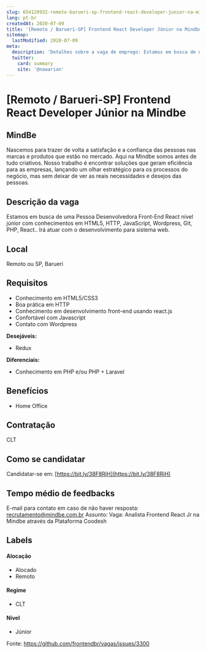 ```yaml
---
slug: 654120932-remoto-barueri-sp-frontend-react-developer-junior-na-mindbe
lang: pt-br
createdAt: 2020-07-09
title: '[Remoto / Barueri-SP] Frontend React Developer Júnior na Mindbe - Vaga de Emprego'
sitemap:
  lastModified: 2020-07-09
meta:
  description: 'Detalhes sobre a vaga de emprego: Estamos em busca de uma Pessoa Desenvolvedora Front-End React nível júnior com conhecimentos em HTML5, HTTP, JavaScript, Wordpress, Git, PHP, React.. Irá atuar com o desenvolvimento para sistema web.'
  twitter:
    card: summary
    site: '@nawarian'
---
```


# [Remoto / Barueri-SP] Frontend React Developer Júnior na Mindbe

## MindBe

Nascemos para trazer de volta a satisfação e a confiança das pessoas nas marcas e produtos que estão no mercado. Aqui na Mindbe somos antes de tudo criativos. Nosso trabalho é encontrar soluções que geram eficiência para as empresas, lançando um olhar estratégico para os processos do negócio, mas sem deixar de ver as reais necessidades e desejos das pessoas.

## Descrição da vaga

Estamos em busca de uma Pessoa Desenvolvedora Front-End React nível júnior com conhecimentos em HTML5, HTTP, JavaScript, Wordpress, Git, PHP, React.. Irá atuar com o desenvolvimento para sistema web.

## Local

Remoto ou SP, Barueri

## Requisitos

- Conhecimento em HTML5/CSS3
- Boa prática em HTTP
- Conhecimento em desenvolvimento front-end usando react.js
- Confortável com Javascript
- Contato com Wordpress

**Desejáveis:**
- Redux

**Diferenciais:**
- Conhecimento em PHP e/ou PHP + Laravel

## Benefícios

- Home Office

## Contratação

CLT

## Como se candidatar

Candidatar-se em: [https://bit.ly/38F8RjH](https://bit.ly/38F8RjH)

## Tempo médio de feedbacks

E-mail para contato em caso de não haver resposta: recrutamento@mindbe.com.br 
Assunto: Vaga:  Analista Frontend React Jr na Mindbe através da Plataforma Coodesh

## Labels

#### Alocação
- Alocado
- Remoto

#### Regime
- CLT

#### Nível
- Júnior



Fonte: https://github.com/frontendbr/vagas/issues/3300